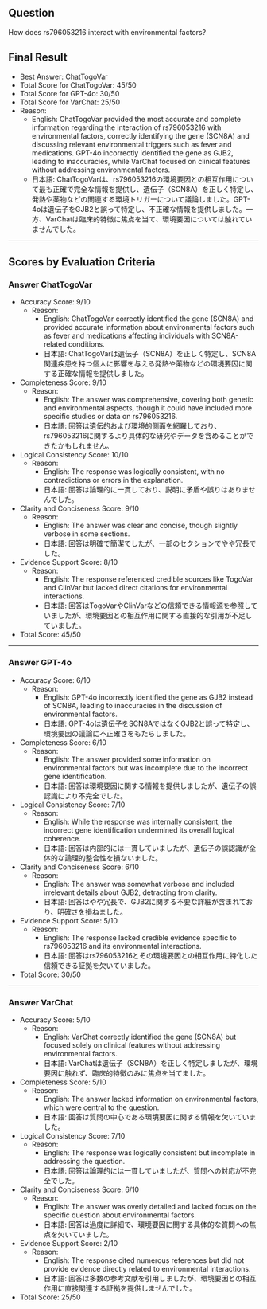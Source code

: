 ## Question

How does rs796053216 interact with environmental factors?

## Final Result

- Best Answer: ChatTogoVar
- Total Score for ChatTogoVar: 45/50
- Total Score for GPT-4o: 30/50
- Total Score for VarChat: 25/50
- Reason:
  - English: ChatTogoVar provided the most accurate and complete information regarding the interaction of rs796053216 with environmental factors, correctly identifying the gene (SCN8A) and discussing relevant environmental triggers such as fever and medications. GPT-4o incorrectly identified the gene as GJB2, leading to inaccuracies, while VarChat focused on clinical features without addressing environmental factors.
  - 日本語: ChatTogoVarは、rs796053216の環境要因との相互作用について最も正確で完全な情報を提供し、遺伝子（SCN8A）を正しく特定し、発熱や薬物などの関連する環境トリガーについて議論しました。GPT-4oは遺伝子をGJB2と誤って特定し、不正確な情報を提供しました。一方、VarChatは臨床的特徴に焦点を当て、環境要因については触れていませんでした。

---

## Scores by Evaluation Criteria

### Answer ChatTogoVar
- Accuracy Score: 9/10
  - Reason: 
    - English: ChatTogoVar correctly identified the gene (SCN8A) and provided accurate information about environmental factors such as fever and medications affecting individuals with SCN8A-related conditions.
    - 日本語: ChatTogoVarは遺伝子（SCN8A）を正しく特定し、SCN8A関連疾患を持つ個人に影響を与える発熱や薬物などの環境要因に関する正確な情報を提供しました。
- Completeness Score: 9/10
  - Reason: 
    - English: The answer was comprehensive, covering both genetic and environmental aspects, though it could have included more specific studies or data on rs796053216.
    - 日本語: 回答は遺伝的および環境的側面を網羅しており、rs796053216に関するより具体的な研究やデータを含めることができたかもしれません。
- Logical Consistency Score: 10/10
  - Reason: 
    - English: The response was logically consistent, with no contradictions or errors in the explanation.
    - 日本語: 回答は論理的に一貫しており、説明に矛盾や誤りはありませんでした。
- Clarity and Conciseness Score: 9/10
  - Reason: 
    - English: The answer was clear and concise, though slightly verbose in some sections.
    - 日本語: 回答は明確で簡潔でしたが、一部のセクションでやや冗長でした。
- Evidence Support Score: 8/10
  - Reason: 
    - English: The response referenced credible sources like TogoVar and ClinVar but lacked direct citations for environmental interactions.
    - 日本語: 回答はTogoVarやClinVarなどの信頼できる情報源を参照していましたが、環境要因との相互作用に関する直接的な引用が不足していました。
- Total Score: 45/50

---

### Answer GPT-4o
- Accuracy Score: 6/10
  - Reason: 
    - English: GPT-4o incorrectly identified the gene as GJB2 instead of SCN8A, leading to inaccuracies in the discussion of environmental factors.
    - 日本語: GPT-4oは遺伝子をSCN8AではなくGJB2と誤って特定し、環境要因の議論に不正確さをもたらしました。
- Completeness Score: 6/10
  - Reason: 
    - English: The answer provided some information on environmental factors but was incomplete due to the incorrect gene identification.
    - 日本語: 回答は環境要因に関する情報を提供しましたが、遺伝子の誤認識により不完全でした。
- Logical Consistency Score: 7/10
  - Reason: 
    - English: While the response was internally consistent, the incorrect gene identification undermined its overall logical coherence.
    - 日本語: 回答は内部的には一貫していましたが、遺伝子の誤認識が全体的な論理的整合性を損ないました。
- Clarity and Conciseness Score: 6/10
  - Reason: 
    - English: The answer was somewhat verbose and included irrelevant details about GJB2, detracting from clarity.
    - 日本語: 回答はやや冗長で、GJB2に関する不要な詳細が含まれており、明確さを損ねました。
- Evidence Support Score: 5/10
  - Reason: 
    - English: The response lacked credible evidence specific to rs796053216 and its environmental interactions.
    - 日本語: 回答はrs796053216とその環境要因との相互作用に特化した信頼できる証拠を欠いていました。
- Total Score: 30/50

---

### Answer VarChat
- Accuracy Score: 5/10
  - Reason: 
    - English: VarChat correctly identified the gene (SCN8A) but focused solely on clinical features without addressing environmental factors.
    - 日本語: VarChatは遺伝子（SCN8A）を正しく特定しましたが、環境要因に触れず、臨床的特徴のみに焦点を当てました。
- Completeness Score: 5/10
  - Reason: 
    - English: The answer lacked information on environmental factors, which were central to the question.
    - 日本語: 回答は質問の中心である環境要因に関する情報を欠いていました。
- Logical Consistency Score: 7/10
  - Reason: 
    - English: The response was logically consistent but incomplete in addressing the question.
    - 日本語: 回答は論理的には一貫していましたが、質問への対応が不完全でした。
- Clarity and Conciseness Score: 6/10
  - Reason: 
    - English: The answer was overly detailed and lacked focus on the specific question about environmental factors.
    - 日本語: 回答は過度に詳細で、環境要因に関する具体的な質問への焦点を欠いていました。
- Evidence Support Score: 2/10
  - Reason: 
    - English: The response cited numerous references but did not provide evidence directly related to environmental interactions.
    - 日本語: 回答は多数の参考文献を引用しましたが、環境要因との相互作用に直接関連する証拠を提供しませんでした。
- Total Score: 25/50
